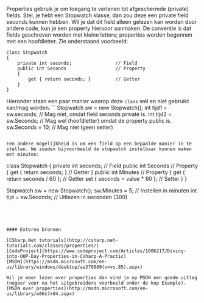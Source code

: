 <a id="cha:knowProperty"></a>

Properties gebruik je om toegang te verlenen tot afgeschermde (private) fields.
Stel, je hebt een Stopwatch klasse,
dan zou deze een private field seconds kunnen hebben.
Wil je dat dit field alleen gelezen kan worden door andere code,
kun je een property hiervoor aanmaken.
De conventie is dat fields geschreven worden met kleine letters;
properties worden begonnen met een hoofdletter.
Zie onderstaand voorbeeld:
```
class Stopwatch
{
    private int seconds;                // Field
    public int Seconds                  // Property
    {
        get { return seconds; }         // Getter
    }
}
```

Hieronder staan een paar manier waarop deze `class` wél en níet gebruikt kan/mag worden.```
Stopwatch sw = new Stopwatch();
int tijd1 = sw.seconds;                  // Mag niet, omdat field seconds private is.
int tijd2 = sw.Seconds;                  // Mag wel (hoofdletter) omdat de property public is.
sw.Seconds = 10;                        // Mag niet (geen setter)
```

Een andere mogelijkheid is om een field op een bepaalde manier in te stellen. We zouden bijvoorbeeld de stopwatch instelbaar kunnen maken met minuten:
```
class Stopwatch
{
    private int seconds;                // Field
    public int Seconds                  // Property
    {
        get { return seconds; }         // Getter
    }
    public int Minutes                  // Property
    {
        get { return seconds / 60 };    // Getter
        set { seconds = value * 60 };   // Setter
    }
}

Stopwatch sw = new Stopwatch();
sw.Minutes = 5;                         // Instellen in minuten
int tijd = sw.Seconds;                  // Uitlezen in seconden (300)
```




#### Externe bronnen

[CSharp.Net tutorials](http://csharp.net-tutorials.com/classes/properties/)
[CodeProject](https://www.codeproject.com/Articles/1006217/Diving-into-OOP-Day-Properties-in-Csharp-A-Practic)
[MSDN](https://msdn.microsoft.com/en-us/library/windows/desktop/aa370889(v=vs.85).aspx)

Wil je meer lezen over properties dan vind je op MSDN een goede uitleg (negeer voor nu het uitgebreidere voorbeeld onder de kop Example).
[MSDN over properties](http://msdn.microsoft.com/en-us/library/w86s7x04.aspx)
